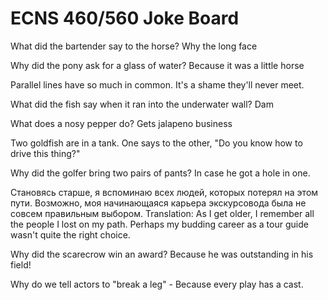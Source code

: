 # ECNS 460/560 Joke Board

What did the bartender say to the horse? Why the long face

Why did the pony ask for a glass of water? Because it was a little horse 

Parallel lines have so much in common. It's a shame they'll never meet.

What did the fish say when it ran into the underwater wall? Dam

What does a nosy pepper do? Gets jalapeno business

Two goldfish are in a tank. One says to the other, "Do you know how to drive this thing?"

Why did the golfer bring two pairs of pants? In case he got a hole in one.

Становясь старше, я вспоминаю всех людей, которых потерял на этом пути. Возможно, моя начинающаяся карьера экскурсовода была не совсем правильным выбором. 
Translation: 
As I get older, I remember all the people I lost on my path. Perhaps my budding career as a tour guide wasn't quite the right choice.

Why did the scarecrow win an award? Because he was outstanding in his field!

Why do we tell actors to "break a leg" - Because every play has a cast. 
